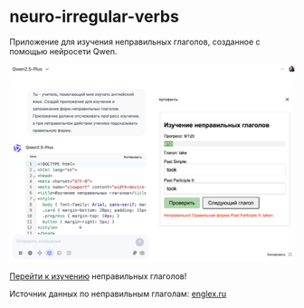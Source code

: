 # neuro-irregular-verbs
Приложение для изучения неправильных глаголов, созданное с помощью нейросети Qwen.

[![](neuro-irregular-verbs.png)](http://40ants.com/neuro-irregular-verbs/)

[Перейти к изучению](http://40ants.com/neuro-irregular-verbs/) неправильных глаголов!

Источник данных по неправильным глаголам: [englex.ru](https://englex.ru/app/uploads/table-of-irregular-verbs.pdf)
